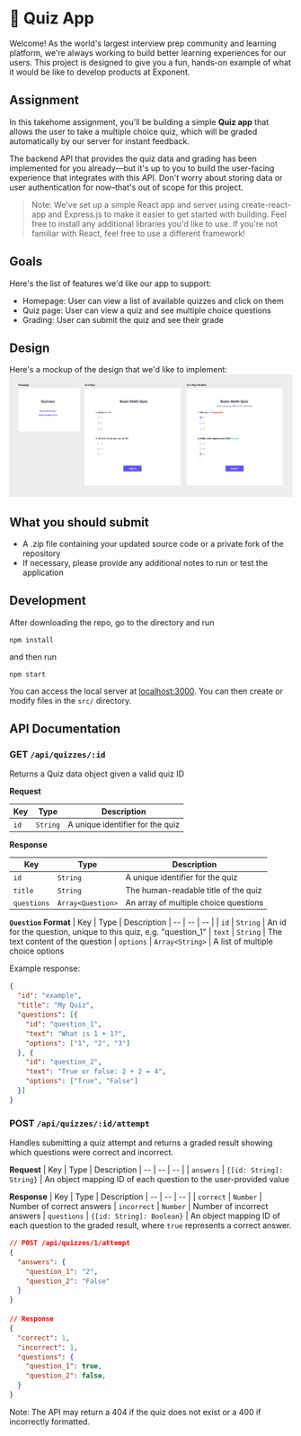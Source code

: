 # 📝 Quiz App

Welcome! As the world's largest interview prep community and learning platform, we're always working to build better learning experiences for our users. This project is designed to give you a fun, hands-on example of what it would be like to develop products at Exponent.

## Assignment

In this takehome assignment, you'll be building a simple **Quiz app** that allows the user to take a multiple choice quiz, which will be graded automatically by our server for instant feedback.

The backend API that provides the quiz data and grading has been implemented for you already—but it's up to you to build the user-facing experience that integrates with this API. Don't worry about storing data or user authentication for now–that's out of scope for this project.

> Note: We've set up a simple React app and server using create-react-app and Express.js to make it easier to get started with building. Feel free to install any additional libraries you'd like to use. If you're not familiar with React, feel free to use a different framework!

## Goals
Here's the list of features we'd like our app to support:
* Homepage: User can view a list of available quizzes and click on them
* Quiz page: User can view a quiz and see multiple choice questions
* Grading: User can submit the quiz and see their grade 

## Design
Here's a mockup of the design that we'd like to implement:
![Design](./mockup.png)

## What you should submit

* A .zip file containing your updated source code or a private fork of the repository
* If necessary, please provide any additional notes to run or test the application

## Development

After downloading the repo, go to the directory and run 
```
npm install
```
and then run 
```
npm start
```
You can access the local server at [localhost:3000](http://localhost:3000). You can then create or modify files in the `src/` directory.

## API Documentation

### **GET `/api/quizzes/:id`**
Returns a Quiz data object given a valid quiz ID

**Request**

| Key | Type | Description
| -- | -- | -- |
| `id` | `String` | A unique identifier for the quiz


**Response**

| Key | Type | Description
| -- | -- | -- |
| `id` | `String` | A unique identifier for the quiz
| `title` | `String` | The human-readable title of the quiz
| `questions` | `Array<Question>` | An array of multiple choice questions


**`Question` Format**
| Key | Type | Description
| -- | -- | -- |
| `id` | `String` | An id for the question, unique to this quiz, e.g. "question_1"
| `text` | `String` | The text content of the question
| `options` | `Array<String>` | A list of multiple choice options

Example response:
```json
{
  "id": "example",
  "title": "My Quiz",
  "questions": [{
    "id": "question_1",
    "text": "What is 1 + 1?",
    "options": ["1", "2", "3"]
  }, {
    "id": "question_2",
    "text": "True or false: 2 + 2 = 4",
    "options": ["True", "False"]
  }]
}
```

### **POST `/api/quizzes/:id/attempt`**

Handles submitting a quiz attempt and returns a graded result showing which questions were correct and incorrect.

**Request**
| Key | Type | Description
| -- | -- | -- |
| `answers` | `{[id: String]: String}` | An object mapping ID of each question to the user-provided value

**Response**
| Key | Type | Description
| -- | -- | -- |
| `correct` | `Number` | Number of correct answers
| `incorrect` | `Number` | Number of incorrect answers
| `questions` | `{[id: String]: Boolean}` | An object mapping ID of each question to the graded result, where `true` represents a correct answer.

```json
// POST /api/quizzes/1/attempt
{
  "answers": {
    "question_1": "2",
    "question_2": "False"
  }
}

// Response
{
  "correct": 1,
  "incorrect": 1,
  "questions": {
    "question_1": true,
    "question_2": false,
  }
}
```

Note: The API may return a 404 if the quiz does not exist or a 400 if incorrectly formatted.

